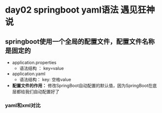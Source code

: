 # day02 springboot    yaml语法       遇见狂神说

## springboot使用一个全局的配置文件，配置文件名称是固定的

* application.properties
  * 语法结构 ：  key=value
* application.yaml
  * 语法结构：  key: 空格value
* **配置文件的作用：** 修改SpringBoot自动配置的默认值，因为SpringBoot在底层都给我们自动配置好了

### yaml和xml对比

